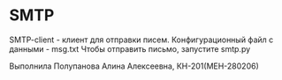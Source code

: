 # SMTP
SMTP-client - клиент для отправки писем. Конфигурационный файл с данными - msg.txt
Чтобы отправить письмо, запустите smtp.py

Выполнила Полупанова Алина Алексеевна, КН-201(МЕН-280206)
